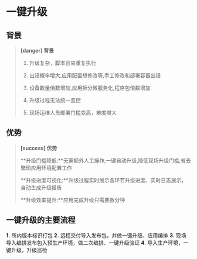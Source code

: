 # 一键升级

## 背景

> **\[danger\] 背景**
>
> 1. 升级复杂，脚本容易重复执行
>
> 2. 出错概率增大,应用配置想修改等,手工修改和部署容器出错
>
> 3. 设备数量倍数增加,应用拆分微服务化,程序包倍数增加
>
> 4. 升级过程无法统一监控
>
> 5. 现场运维人员部署门槛变高，难度增大

## 优势

> **\[success\] 优势**
>
> **升级门槛降低:**无需额外人工操作,一键自动升级,降低现场升级门槛,省去繁琐应用环境配置工作
>
> **升级进度可视化:**升级过程实时展示各环节升级进度、实时日志展示，自动生成升级报告
>
> **升级效率提升:**应用完成升级只需要数分钟
>

## 一键升级的主要流程
**1.** 所内版本标识打包
**2.** 远程交付导入发布包，并做一键升级、应用编排
**3.** 现场导入编排发布包入预生产环境，做二次编排、一键升级验证
**4.** 导入生产环境，一键升级，升级巡检


